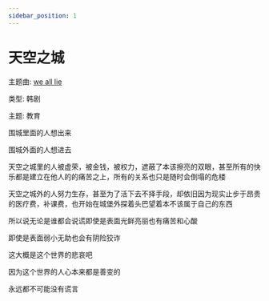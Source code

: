 ```yaml
---
sidebar_position: 1
---
```

# 天空之城

主题曲: [we all lie](/docs/Record/Music/we_all_lie.md)

类型: 韩剧

主题: 教育

围城里面的人想出来

围城外面的人想进去

天空之城里的人被虚荣，被金钱，被权力，遮蔽了本该擦亮的双眼，甚至所有的快乐都是建立在他人的的痛苦之上，所有的关系也只是随时会倒塌的危楼

天空之城外的人努力生存，甚至为了活下去不择手段，却依旧因为现实止步于昂贵的医疗费，补课费，也开始在城堡外探着头巴望着本不该属于自己的东西

所以说无论是谁都会说谎即使是表面光鲜亮丽也有痛苦和心酸

即使是表面弱小无助也会有阴险狡诈

这大概是这个世界的悲哀吧

因为这个世界的人心本来都是善变的

永远都不可能没有谎言

